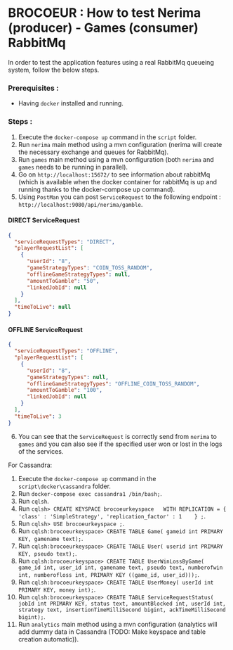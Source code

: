 # BROCOEUR : How to test Nerima (producer) - Games (consumer) RabbitMq

In order to test the application features using a real RabbitMq queueing system, follow the below steps.
### Prerequisites :
- Having `docker` installed and running.


### Steps :
1) Execute the `docker-compose up` command in the `script` folder.
2) Run `nerima` main method using a mvn configuration (nerima will create the necessary exchange and queues for RabbitMq).
3) Run `games` main method using a mvn configuration (both `nerima` and `games` needs to be running in parallel).
4) Go on `http://localhost:15672/` to see information about rabbitMq (which is available when the docker container for rabbitMq is up and running thanks to the docker-compose up command).
5) Using `PostMan` you can post `ServiceRequest` to the following endpoint : `http://localhost:9080/api/nerima/gamble`.

#### DIRECT ServiceRequest
```json
{
  "serviceRequestTypes": "DIRECT",
  "playerRequestList": [
    {
      "userId": "8",
      "gameStrategyTypes": "COIN_TOSS_RANDOM",
      "offlineGameStrategyTypes": null,
      "amountToGamble": "50",
      "linkedJobId": null
    }
  ],
  "timeToLive": null
}
```

#### OFFLINE ServiceRequest
```json
{
  "serviceRequestTypes": "OFFLINE",
  "playerRequestList": [
    {
      "userId": "8",
      "gameStrategyTypes": null,
      "offlineGameStrategyTypes": "OFFLINE_COIN_TOSS_RANDOM",
      "amountToGamble": "100",
      "linkedJobId": null
    }
  ],
  "timeToLive": 3
}
```

6) You can see that the `ServiceRequest` is correctly send from `nerima` to `games` and you can also see if the specified user won or lost in the logs of the services.



For Cassandra:
1) Execute the `docker-compose up` command in the `script\docker\cassandra` folder.
2) Run `docker-compose exec cassandra1 /bin/bash;`.
3) Run `cqlsh`.
4) Run `cqlsh> CREATE KEYSPACE brocoeurkeyspace   WITH REPLICATION = {     'class' : 'SimpleStrategy', 'replication_factor' : 1    } ;`.
5) Run `cqlsh> USE brocoeurkeyspace ;`.
6) Run `cqlsh:brocoeurkeyspace> CREATE TABLE Game( gameid int PRIMARY KEY, gamename text);`.
7) Run `cqlsh:brocoeurkeyspace> CREATE TABLE User( userid int PRIMARY KEY, pseudo text);`.
8) Run `cqlsh:brocoeurkeyspace> CREATE TABLE UserWinLossByGame( game_id int, user_id int, gamename text, pseudo text, numberofwin int, numberofloss int, PRIMARY KEY ((game_id, user_id)));`.
8) Run `cqlsh:brocoeurkeyspace> CREATE TABLE UserMoney( userId int PRIMARY KEY, money int);`.
8) Run `cqlsh:brocoeurkeyspace> CREATE TABLE ServiceRequestStatus( jobId int PRIMARY KEY, status text, amountBlocked int, userId int, strategy text, insertionTimeMilliSecond bigint, ackTimeMilliSecond bigint);`.
9) Run `analytics` main method using a mvn configuration (analytics will add dummy data in Cassandra (TODO: Make keyspace and table creation automatic)).
